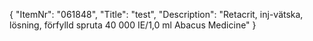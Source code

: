 {
  "ItemNr": "061848",
  "Title": "test",
  "Description": "Retacrit, inj-vätska, lösning, förfylld spruta 40 000 IE/1,0 ml Abacus Medicine"
}